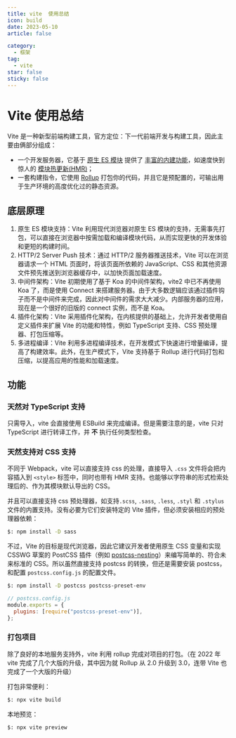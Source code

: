 ```yaml
---
title: vite  使用总结
icon: build
date: 2023-05-10
article: false

category:
  - 框架
tag:
  - vite
star: false
sticky: false
---
```


# Vite 使用总结

Vite 是一种新型前端构建工具，官方定位：下一代前端开发与构建工具，因此主要由俩部分组成：

- 一个开发服务器，它基于 [原生 ES 模块](https://developer.mozilla.org/en-US/docs/Web/JavaScript/Guide/Modules) 提供了 [丰富的内建功能](https://www.vitejs.net/guide/features.html)，如速度快到惊人的 [模块热更新(HMR)](https://www.vitejs.net/guide/features.html#hot-module-replacement)；
- 一套构建指令，它使用 [Rollup](https://rollupjs.org/) 打包你的代码，并且它是预配置的，可输出用于生产环境的高度优化过的静态资源。

## 底层原理

1. 原生 ES 模块支持：Vite 利用现代浏览器对原生 ES 模块的支持，无需事先打包，可以直接在浏览器中按需加载和编译模块代码，从而实现更快的开发体验和更短的构建时间。
2. HTTP/2 Server Push 技术：通过 HTTP/2 服务器推送技术，Vite 可以在浏览器请求一个 HTML 页面时，将该页面所依赖的 JavaScript、CSS 和其他资源文件预先推送到浏览器缓存中，以加快页面加载速度。
3. 中间件架构：Vite 初期使用了基于 Koa 的中间件架构，vite2 中已不再使用 Koa 了，而是使用 Connect 来搭建服务器。由于大多数逻辑应该通过插件钩子而不是中间件来完成，因此对中间件的需求大大减少。内部服务器的应用，现在是一个很好的旧版的 connect 实例，而不是 Koa。
4. 插件化架构：Vite 采用插件化架构，在内核提供的基础上，允许开发者使用自定义插件来扩展 Vite 的功能和特性，例如 TypeScript 支持、CSS 预处理器、打包压缩等。
5. 多进程编译：Vite 利用多进程编译技术，在开发模式下快速进行增量编译，提高了构建效率。此外，在生产模式下，Vite 支持基于 Rollup 进行代码打包和压缩，以提高应用的性能和加载速度。

## 功能

### 天然对 TypeScript 支持

只需导入，vite 会直接使用 ESBuild 来完成编译。但是需要注意的是，vite 只对 TypeScript 进行转译工作，并 **不** 执行任何类型检查。

### 天然支持对 CSS 支持

不同于 Webpack，vite 可以直接支持 css 的处理，直接导入 `.css` 文件将会把内容插入到 `<style>` 标签中，同时也带有 HMR 支持。也能够以字符串的形式检索处理后的、作为其模块默认导出的 CSS。

并且可以直接支持 css 预处理器，如支持`.scss`, `.sass`, `.less`, `.styl` 和 `.stylus` 文件的内置支持。没有必要为它们安装特定的 Vite 插件，但必须安装相应的预处理器依赖：

```bash
$: npm install -D sass
```

不过，Vite 的目标是现代浏览器，因此它建议开发者使用原生 CSS 变量和实现 CSSWG 草案的 PostCSS 插件（例如 [postcss-nesting](https://github.com/jonathantneal/postcss-nesting)）来编写简单的、符合未来标准的 CSS。所以虽然直接支持 postcss 的转换，但还是需要安装 postcss，和配置 `postcss.config.js` 的配置文件。

```bash
$: npm install -D postcss postcss-preset-env
```

```js
// postcss.config.js
module.exports = {
  plugins: [require("postcss-preset-env")],
};
```

### 打包项目

除了良好的本地服务支持外，vite 利用 rollup 完成对项目的打包。（在 2022 年 vite 完成了几个大版的升级，其中因为就 Rollup 从 2.0 升级到 3.0，连带 Vite 也完成了一个大版的升级）

打包非常便利：

```bash
$: npx vite build
```

本地预览：

```bash
$: npx vite preview
```
